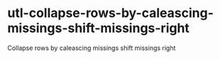 # utl-collapse-rows-by-caleascing-missings-shift-missings-right
Collapse rows by caleascing missings shift missings right
